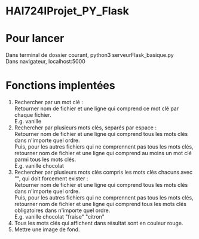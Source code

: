 # HAI724IProjet_PY_Flask

# Pour lancer
Dans terminal de dossier courant, python3 serveurFlask_basique.py  
Dans navigateur, localhost:5000

# Fonctions implentées
1. Rechercher par un mot clé :  
Retourner nom de fichier et une ligne qui comprend ce mot clé par chaque fichier.  
E.g. vanille
2. Rechercher par plusieurs mots clés, separés par espace :  
Retourner nom de fichier et une ligne qui comprend tous les mots clés dans n'importe quel ordre.  
Puis, pour les autres fichiers qui ne comprennent pas tous les mots clés, retourner nom de fichier et une ligne qui comprend au moins un mot clé parmi tous les mots clés.  
E.g. vanille chocolat
3. Rechercher par plusieurs mots clés compris les mots clés chacuns avec "", qui doit forcement exister :  
Retourner nom de fichier et une ligne qui comprend tous les mots clés dans n'importe quel ordre.  
Puis, pour les autres fichiers qui ne comprennent pas tous les mots clés, retourner nom de fichier et une ligne qui comprend tous les mots clés obligatoires dans n'importe quel ordre.  
E.g. vanille chocolat "fraise" "citron"
4. Tous les mots clés qui affichent dans résultat sont en couleur rouge.
5. Mettre une image de fond. 
